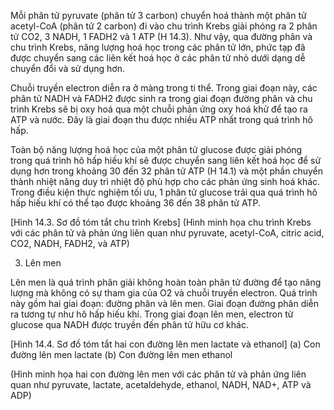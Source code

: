 Mỗi phân tử pyruvate (phân tử 3 carbon) chuyển hoá thành một phân tử acetyl-CoA (phân tử 2 carbon) đi vào chu trình Krebs giải phóng ra 2 phân tử CO2, 3 NADH, 1 FADH2 và 1 ATP (H 14.3). Như vậy, qua đường phân và chu trình Krebs, năng lượng hoá học trong các phân tử lớn, phức tạp đã được chuyển sang các liên kết hoá học ở các phân tử nhỏ dưới dạng dễ chuyển đổi và sử dụng hơn.

Chuỗi truyền electron diễn ra ở màng trong ti thể. Trong giai đoạn này, các phân tử NADH và FADH2 được sinh ra trong giai đoạn đường phân và chu trình Krebs sẽ bị oxy hoá qua một chuỗi phản ứng oxy hoá khử để tạo ra ATP và nước. Đây là giai đoạn thu được nhiều ATP nhất trong quá trình hô hấp.

Toàn bộ năng lượng hoá học của một phân tử glucose được giải phóng trong quá trình hô hấp hiếu khí sẽ được chuyển sang liên kết hoá học để sử dụng hơn trong khoảng 30 đến 32 phân tử ATP (H 14.1) và một phần chuyển thành nhiệt năng duy trì nhiệt độ phù hợp cho các phản ứng sinh hoá khác. Trong điều kiện thực nghiệm tối ưu, 1 phân tử glucose trải qua quá trình hô hấp hiếu khí có thể tạo được khoảng 36 đến 38 phân tử ATP.

[Hình 14.3. Sơ đồ tóm tắt chu trình Krebs]
(Hình minh họa chu trình Krebs với các phân tử và phản ứng liên quan như pyruvate, acetyl-CoA, citric acid, CO2, NADH, FADH2, và ATP)

3. Lên men

Lên men là quá trình phân giải không hoàn toàn phân tử đường để tạo năng lượng mà không có sự tham gia của O2 và chuỗi truyền electron. Quá trình này gồm hai giai đoạn: đường phân và lên men. Giai đoạn đường phân diễn ra tương tự như hô hấp hiếu khí. Trong giai đoạn lên men, electron từ glucose qua NADH được truyền đến phân tử hữu cơ khác.

[Hình 14.4. Sơ đồ tóm tắt hai con đường lên men lactate và ethanol]
(a) Con đường lên men lactate
(b) Con đường lên men ethanol

(Hình minh họa hai con đường lên men với các phân tử và phản ứng liên quan như pyruvate, lactate, acetaldehyde, ethanol, NADH, NAD+, ATP và ADP)